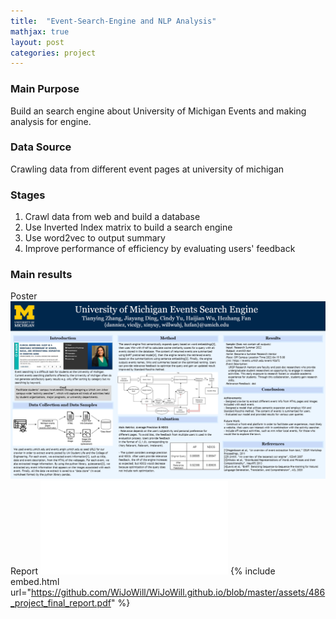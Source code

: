 ```yaml
---
title:  "Event-Search-Engine and NLP Analysis"
mathjax: true
layout: post
categories: project
---
```


### Main Purpose
Build an search engine about University of Michigan Events and making analysis for engine.  

### Data Source
Crawling data from different event pages at university of michigan   

### Stages
1. Crawl data from web and build a database 
2. Use Inverted Index matrix to build a search engine
3. Use word2vec to output summary
4. Improve performance of efficiency by evaluating users' feedback

### Main results
Poster
![poster](/assets/PosterImage.png)
Report
![report](/assets/486_project_final_report.pdf)
{% include embed.html url="https://github.com/WiJoWill/WiJoWill.github.io/blob/master/assets/486_project_final_report.pdf" %}
